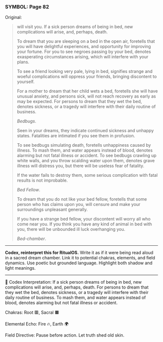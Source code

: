 ### SYMBOL: Page 82

Original:
> will visit you. If a sick person dreams of being in bed,
> new complications will arise, and, perhaps, death.
> 
> 
> To dream that you are sleeping on a bed in the open air, foretells that you
> will have delightful experiences, and opportunity for improving your fortune.
> For you to see negroes passing by your bed, denotes exasperating circumstances
> arising, which will interfere with your plans.
> 
> 
> To see a friend looking very pale, lying in bed, signifies strange and woeful
> complications will oppress your friends, bringing discontent to yourself.
> 
> 
> For a mother to dream that her child wets a bed,
> foretells she will have unusual anxiety, and persons sick,
> will not reach recovery as early as may be expected.
> For persons to dream that they wet the bed, denotes sickness,
> or a tragedy will interfere with their daily routine of business.
> 
> 
> _Bedbugs_.
> 
> 
> Seen in your dreams, they indicate continued sickness and unhappy states.
> Fatalities are intimated if you see them in profusion.
> 
> 
> To see bedbugs simulating death, foretells unhappiness caused by illness.
> To mash them, and water appears instead of blood, denotes alarming but not
> fatal illness or accident. To see bedbugs crawling up white walls, and you
> throw scalding water upon them, denotes grave illness will distress you,
> but there will be useless fear of fatality.
> 
> 
> If the water fails to destroy them, some serious complication
> with fatal results is not improbable.
> 
> 
> _Bed Fellow_.
> 
> 
> To dream that you do not like your bed fellow, foretells that
> some person who has claims upon you, will censure and make
> your surroundings unpleasant generally.
> 
> 
> If you have a strange bed fellow, your discontent will worry all who come
> near you. If you think you have any kind of animal in bed with you,
> there will be unbounded ill luck overhanging you.
> 
> 
> _Bed-chamber_.

---

**Codex, reinterpret this for RitualOS.**
Write it as if it were being read aloud in a sacred dream chamber.
Link it to potential chakras, elements, and field dynamics.
Use poetic but grounded language.
Highlight both shadow and light meanings.

---

🔁 Codex Interpretation:
If a sick person dreams of being in bed, new complications will arise, and, perhaps, death. For persons to dream that they wet the bed, denotes sickness, or a tragedy will interfere with their daily routine of business. To mash them, and water appears instead of blood, denotes alarming but not fatal illness or accident.

Chakras: Root 🟥, Sacral 🟧

Elemental Echo: Fire 🔥, Earth 🌍

Field Directive: Pause before action. Let truth shed old skin.
